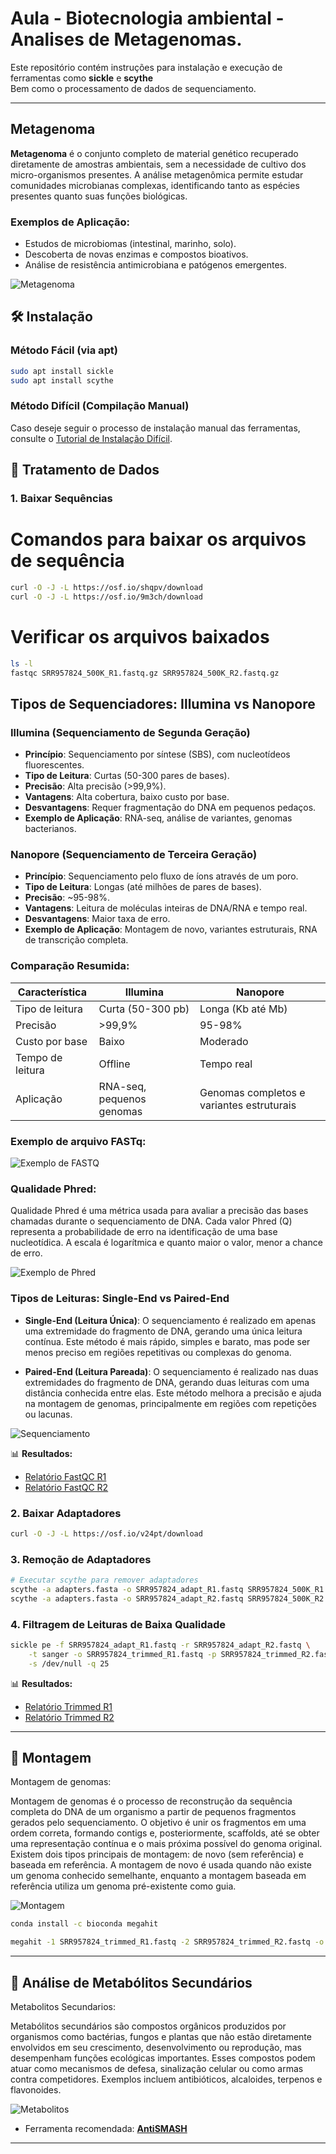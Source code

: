 # Aula - Biotecnologia ambiental - Analises de Metagenomas.

Este repositório contém instruções para instalação e execução de ferramentas como **sickle** e **scythe**  
Bem como o processamento de dados de sequenciamento.

---


## Metagenoma

**Metagenoma** é o conjunto completo de material genético recuperado diretamente de amostras ambientais, sem a necessidade de cultivo dos micro-organismos presentes. A análise metagenômica permite estudar comunidades microbianas complexas, identificando tanto as espécies presentes quanto suas funções biológicas.

### Exemplos de Aplicação:
- Estudos de microbiomas (intestinal, marinho, solo).
- Descoberta de novas enzimas e compostos bioativos.
- Análise de resistência antimicrobiana e patógenos emergentes.


![Metagenoma](https://github.com/saviscos/BiotecnologiaAmbiental_Shotgun/blob/main/Screenshot%202025-01-14%20at%2011-26-50%20Metagenomics%20Principle%20Types%20Steps%20Uses%20Examples%20Diagram.png)



## 🛠️ Instalação

### Método Fácil (via apt)

```bash
sudo apt install sickle
sudo apt install scythe
```


### Método Difícil (Compilação Manual)

Caso deseje seguir o processo de instalação manual das ferramentas, consulte o [Tutorial de Instalação Difícil](instalacao_dificil.md).



## 📁 Tratamento de Dados

### 1. Baixar Sequências

# Comandos para baixar os arquivos de sequência

```bash
curl -O -J -L https://osf.io/shqpv/download
curl -O -J -L https://osf.io/9m3ch/download
```
# Verificar os arquivos baixados

```bash
ls -l
fastqc SRR957824_500K_R1.fastq.gz SRR957824_500K_R2.fastq.gz
```

## Tipos de Sequenciadores: Illumina vs Nanopore

### Illumina (Sequenciamento de Segunda Geração)
- **Princípio**: Sequenciamento por síntese (SBS), com nucleotídeos fluorescentes.
- **Tipo de Leitura**: Curtas (50-300 pares de bases).
- **Precisão**: Alta precisão (>99,9%).
- **Vantagens**: Alta cobertura, baixo custo por base.
- **Desvantagens**: Requer fragmentação do DNA em pequenos pedaços.
- **Exemplo de Aplicação**: RNA-seq, análise de variantes, genomas bacterianos.

### Nanopore (Sequenciamento de Terceira Geração)
- **Princípio**: Sequenciamento pelo fluxo de íons através de um poro.
- **Tipo de Leitura**: Longas (até milhões de pares de bases).
- **Precisão**: ~95-98%.
- **Vantagens**: Leitura de moléculas inteiras de DNA/RNA e tempo real.
- **Desvantagens**: Maior taxa de erro.
- **Exemplo de Aplicação**: Montagem de novo, variantes estruturais, RNA de transcrição completa.

### Comparação Resumida:

| Característica  | Illumina            | Nanopore            |
|-----------------|---------------------|--------------------|
| Tipo de leitura | Curta (50-300 pb)    | Longa (Kb até Mb)  |
| Precisão        | >99,9%               | 95-98%             |
| Custo por base  | Baixo                | Moderado           |
| Tempo de leitura| Offline              | Tempo real         |
| Aplicação       | RNA-seq, pequenos genomas | Genomas completos e variantes estruturais |


### Exemplo de arquivo FASTq:

![Exemplo de FASTQ](https://raw.githubusercontent.com/saviscos/BiotecnologiaAmbiental_Shotgun/main/fastq_fig.jpg)

### Qualidade Phred:

Qualidade Phred é uma métrica usada para avaliar a precisão das bases chamadas durante o sequenciamento de DNA. Cada valor Phred (Q) representa a probabilidade de erro na identificação de uma base nucleotídica. A escala é logarítmica e quanto maior o valor, menor a chance de erro.

![Exemplo de Phred](https://github.com/saviscos/BiotecnologiaAmbiental_Shotgun/blob/main/phred_table.png)

### Tipos de Leituras: Single-End vs Paired-End

- **Single-End (Leitura Única)**: O sequenciamento é realizado em apenas uma extremidade do fragmento de DNA, gerando uma única leitura contínua. Este método é mais rápido, simples e barato, mas pode ser menos preciso em regiões repetitivas ou complexas do genoma.

- **Paired-End (Leitura Pareada)**: O sequenciamento é realizado nas duas extremidades do fragmento de DNA, gerando duas leituras com uma distância conhecida entre elas. Este método melhora a precisão e ajuda na montagem de genomas, principalmente em regiões com repetições ou lacunas.


![Sequenciamento](https://github.com/saviscos/BiotecnologiaAmbiental_Shotgun/blob/main/SE_vs_PE.png)



📊 **Resultados:**
- [Relatório FastQC R1](https://www.hadriengourle.com/tutorials/data/fastqc/SRR957824_500K_R1_fastqc.html)
- [Relatório FastQC R2](https://www.hadriengourle.com/tutorials/data/fastqc/SRR957824_500K_R2_fastqc.html)

### 2. Baixar Adaptadores

```bash
curl -O -J -L https://osf.io/v24pt/download
```

### 3. Remoção de Adaptadores

```bash
# Executar scythe para remover adaptadores
scythe -a adapters.fasta -o SRR957824_adapt_R1.fastq SRR957824_500K_R1.fastq.gz
scythe -a adapters.fasta -o SRR957824_adapt_R2.fastq SRR957824_500K_R2.fastq.gz
```

### 4. Filtragem de Leituras de Baixa Qualidade

```bash
sickle pe -f SRR957824_adapt_R1.fastq -r SRR957824_adapt_R2.fastq \
    -t sanger -o SRR957824_trimmed_R1.fastq -p SRR957824_trimmed_R2.fastq \
    -s /dev/null -q 25
```

📊 **Resultados:**
- [Relatório Trimmed R1](https://www.hadriengourle.com/tutorials/data/fastqc/SRR957824_trimmed_R1_fastqc.html)
- [Relatório Trimmed R2](https://www.hadriengourle.com/tutorials/data/fastqc/SRR957824_trimmed_R2_fastqc.html)

---

## 🧬 Montagem

Montagem de genomas:

Montagem de genomas é o processo de reconstrução da sequência completa do DNA de um organismo a partir de pequenos fragmentos gerados pelo sequenciamento. 
O objetivo é unir os fragmentos em uma ordem correta, formando contigs e, posteriormente, scaffolds, até se obter uma representação contínua e o mais próxima possível do genoma original. Existem dois tipos principais de montagem: de novo (sem referência) e baseada em referência. 
A montagem de novo é usada quando não existe um genoma conhecido semelhante, enquanto a montagem baseada em referência utiliza um genoma pré-existente como guia.

![Montagem](https://github.com/saviscos/BiotecnologiaAmbiental_Shotgun/blob/main/hq720.jpg)



```bash
conda install -c bioconda megahit

megahit -1 SRR957824_trimmed_R1.fastq -2 SRR957824_trimmed_R2.fastq -o assemble.fasta
```

---

## 🔬 Análise de Metabólitos Secundários



Metabolitos Secundarios:

Metabólitos secundários são compostos orgânicos produzidos por organismos como bactérias, fungos e plantas que não estão diretamente envolvidos em seu crescimento, desenvolvimento ou reprodução, mas desempenham funções ecológicas importantes. 
Esses compostos podem atuar como mecanismos de defesa, sinalização celular ou como armas contra competidores. 
Exemplos incluem antibióticos, alcaloides, terpenos e flavonoides.


![Metabolitos](https://github.com/saviscos/BiotecnologiaAmbiental_Shotgun/blob/main/68747470733a2f2f692e6962622e636f2f466d42666d48572f6267632d6763662d696c6c757374726174696f6e2e706e67.png)


- Ferramenta recomendada: [**AntiSMASH**](https://antismash.secondarymetabolites.org)

---

